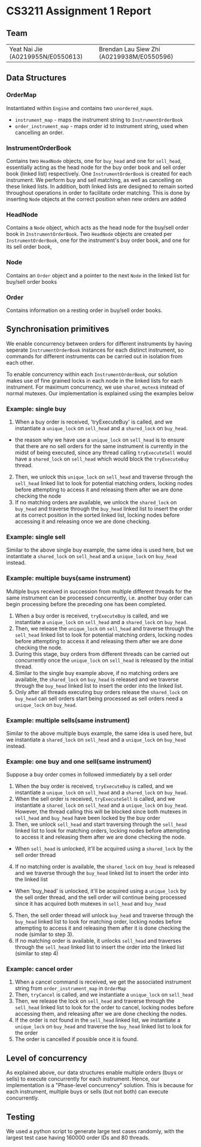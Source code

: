 # CS3211 Assignment 1 Report

## Team

<table border="0">
 <tr>
    <td>Yeat Nai Jie (A0219955N/E0550613)</td>
    <td>Brendan Lau Siew Zhi (A0219938M/E0550596)</td>
 </tr>
</table>

## Data Structures

### OrderMap

Instantiated within `Engine` and contains two `unordered_map`s.
- `instrument_map` - maps the instrument string to `InstrumentOrderBook`
- `order_instrument_map` - maps order id to instrument string, used when cancelling an order.

### InstrumentOrderBook

Contains two `HeadNode` objects, one for `buy_head` and one for `sell_head`, essentially acting as the head node for the buy order book and sell order book (linked list) respectively. One `InstrumentOrderBook` is created for each instrument. We perform buy and sell matching, as well as cancelling on these linked lists. In addition, both linked lists are designed to remain sorted throughout operations in order to facilitate order matching. This is done by inserting `Node` objects at the correct position when new orders are added 

### HeadNode

Contains a `Node` object, which acts as the head node for the buy/sell order book in `InstrumentOrderBook`. Two `HeadNode` objects are created per `InstrumentOrderBook`, one for the instrument's buy order book, and one for its sell order book,

### Node

Contains an `Order` object and a pointer to the next `Node` in the linked list for buy/sell order books

### Order

Contains information on a resting order in buy/sell order books.

## Synchronisation primitives

We enable concurrency between orders for different instruments by having seperate `InstrumentOrderBook` instances for each distinct instrument, so commands for different instruments can be carried out in isolation from each other.

To enable concurrency within each `InstrumentOrderBook`, our solution makes use of fine grained locks in each node in the linked lists for each instrument. For maximum concurrency, we use `shared_mutex`s instead of normal mutexes. Our implementation is explained using the examples below

### Example: single buy
1. When a buy order is received, 'tryExecuteBuy' is called, and we instantiate a `unique_lock` on `sell_head` and a `shared_lock` on `buy_head`.
 - the reason why we have use a `unique_lock` on `sell_head` is to ensure that there are no sell orders for the same instrument is currently in the midst of being executed, since any thread calling `tryExecuteSell` would have a `shared_lock` on `sell_head` which would block the `tryExecuteBuy` thread.
2. Then, we unlock this `unique_lock` on `sell_head` and traverse through the `sell_head` linked list to look for potential matching orders, locking nodes before attempting to access it and releasing them after we are done checking the node
3. If no matching orders are available, we unlock the `shared_lock` on `buy_head` and traverse through the `buy_head` linked list to insert the order at its correct position in the sorted linked list, locking nodes before accessing it and releasing once we are done checking.

### Example: single sell
Similar to the above single buy example, the same idea is used here, but we instantiate a `shared_lock` on `sell_head` and a `unique_lock` on `buy_head` instead.

### Example: multiple buys(same instrument)
Multiple buys received in succession from multiple different threads for the same instrument can be processed concurrently, i.e. another buy order can begin processing before the preceding one has been completed. 

1. When a buy order is received, `tryExecuteBuy` is called, and we instantiate a `unique_lock` on `sell_head` and a `shared_lock` on `buy_head`.
2. Then, we release the `unique_lock` on `sell_head` and traverse through the `sell_head` linked list to look for potential matching orders, locking nodes before attempting to access it and releasing them after we are done checking the node.
3. During this stage, buy orders from different threads can be carried out concurrently once the `unique_lock` on `sell_head` is released by the initial thread.
4. Similar to the single buy example above, if no matching orders are available, the `shared_lock` on `buy_head` is released and we traverse through the `buy_head` linked list to insert the order into the linked list.
5. Only after all threads executing buy orders release the `shared_lock` on `buy_head` can sell orders start being processed as sell orders need a `unique_lock` on `buy_head`.

### Example: multiple sells(same instrument)
Similar to the above multiple buys example, the same idea is used here, but we instantiate a `shared_lock` on `sell_head` and a `unique_lock` on `buy_head` instead.

### Example: one buy and one sell(same instrument)
Suppose a buy order comes in followed immediately by a sell order
1. When the buy order is received, `tryExecuteBuy` is called, and we instantiate a `unique_lock` on `sell_head` and a `shared_lock` on `buy_head`.
2. When the sell order is received, `tryExecuteSell` is called, and we instantiate a `shared_lock` on `sell_head` and a `unique_lock` on `buy_head`. However, the thread calling this will be blocked since both mutexes in `sell_head` and `buy_head` have been locked by the buy order
3. Then, we unlock `sell_head` and start traversing through the `sell_head` linked list to look for matching orders, locking nodes before attempting to access it and releasing them after we are done checking the node. 
  - When `sell_head` is unlocked, it'll be acquired using a `shared_lock` by the sell order thread
4. If no matching order is available, the `shared_lock` on `buy_head` is released and we traverse through the `buy_head` linked list to insert the order into the linked list
  - When 'buy_head' is unlocked, it'll be acquired using a `unique_lock` by the sell order thread, and the sell order will continue being processed since it has acquired both mutexes in `sell_head` and `buy_head`
5. Then, the sell order thread will unlock `buy_head` and traverse through the `buy_head` linked list to look for matching order, locking nodes before attempting to access it and releasing them after it is done checking the node (similar to step 3).
6. If no matching order is available, it unlocks `sell_head` and traverses through the `sell_head` linked list to insert the order into the linked list (similar to step 4)

### Example: cancel order
1. When a cancel command is received, we get the associated instrument string from `order_instrument_map` in `OrderMap`
2. Then, `tryCancel` is called, and we instantiate a `unique_lock` on `sell_head`
3. Then, we release the lock on `sell_head` and traverse through the `sell_head` linked list to look for the order to cancel, locking nodes before accessing them, and releasing after we are done checking the nodes.
4. If the order is not found in the `sell_head` linked list, we instantiate a `unique_lock` on `buy_head` and traverse the `buy_head` linked list to look for the order
5. The order is cancelled if possible once it is found.


## Level of concurrency
As explained above, our data structures enable multiple orders (buys or sells) to execute concurrently for each instrument. Hence, our implementation is a "Phase-level concurrency" solution. This is because for each instrument, multiple buys or sells (but not both) can execute concurrently.


## Testing
We used a python script to generate large test cases randomly, with the largest test case having 160000 order IDs and 80 threads. 
